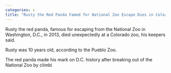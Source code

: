 ```yaml
---
categories: c
title: "Rusty the Red Panda Famed for National Zoo Escape Dies in Colorado"
---
```


Rusty the red panda, famous for escaping from the National Zoo in Washington, D.C., in 2013, died unexpectedly at a Colorado zoo, his keepers said.



Rusty was 10 years old, according to the Pueblo Zoo.



The red panda made his mark on D.C. history after breaking out of the National Zoo by climbi